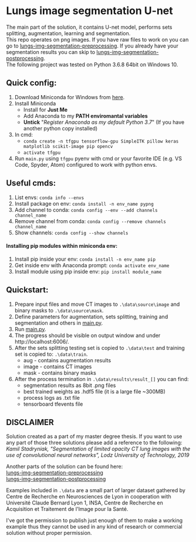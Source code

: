 # Lungs image segmentation U-net
The main part of the solution, it contains U-net model, performs sets splitting, augmentation, learning and segmentation. <br />
This repo operates on png images. If you have raw files to work on you can go to [lungs-img-segmentation-preprocessing](https://github.com/Stadzior/lungs-img-segmentation-preprocessing). If you already have your segmentation results you can skip to [lungs-img-segmentation-postprocessing](https://github.com/Stadzior/lungs-img-segmentation-postprocessing).<br />
The following project was tested on Python 3.6.8 64bit on Windows 10.

## Quick config:  
1. Download Miniconda for Windows from [here](https://repo.anaconda.com/miniconda/Miniconda3-latest-Windows-x86_64.exe).  
2. Install Miniconda  
   - Install for **Just Me**  
   - Add Anaconda to my **PATH enviromantal variables**   
   - **Untick** "*Register Anaconda as my default Python 3.7*" (If you have another python copy installed)     
3. In cmd: 
   - `conda create -n tfgpu tensorflow-gpu SimpleITK pillow keras matplotlib scikit-image pip opencv`  
   - `activate tfgpu`    
4. Run `main.py` using `tfgpu` pyenv with cmd or your favorite IDE (e.g. VS Code, Spyder, Atom) configured to work with python envs.

## Useful cmds:
1. List envs: `conda info --envs`
2. Install package on env: `conda install -n env_name pypng`
3. Add channel to conda: `conda config --env --add channels channel_name`
4. Remove channel from conda: `conda config --remove channels channel_name`
5. Show channels: `conda config --show channels`

#### Installing pip modules within miniconda env:
1. Install pip inside your env: `conda install -n env_name pip`
2. Get inside env with Anaconda prompt: `conda activate env_name`
3. Install module using pip inside env: `pip install module_name`

## Quickstart:
1. Prepare input files and move CT images to `.\data\source\image` and binary masks to `.\data\source\mask`.
2. Define parameters for augmentation, sets splitting, training and segmentation and others in [main.py](main.py).
3. Run [main.py](main.py).
4. The progress should be visible on output window and under http://localhost:6006/.
5. After the sets splitting testing set is copied to `.\data\test` and training set is copied to: `.\data\train`.
    - aug - contains augmentation results
    - image - contains CT images
    - mask - contains binary masks
6. After the process termination in `.\data\results\result_[]` you can find:
    - segmentation results as 8bit .png files
    - best trained weights as .hdf5 file (it is a large file ~300MB)
    - process logs as .txt file
    - tensorboard tfevents file
    

## DISCLAIMER
Solution created as a part of my master degree thesis. If you want to use any part of those three solutions please add a reference to the following:<br />
<i>Kamil Stadryniak, "Segmentation of limited opacity CT lung images with the use of convolutional neural networks", Lodz University of Technology, 2019</i><br />

Another parts of the solution can be found here:<br />
[lungs-img-segmentation-preprocessing](https://github.com/Stadzior/lungs-img-segmentation-preprocessing)<br />
[lungs-img-segmentation-postprocessing](https://github.com/Stadzior/lungs-img-segmentation-postprocessing)

Examples included in `.\data` are a small part of larger dataset gathered by Centre de Recherche en Neurosciences de Lyon in cooperation with Université Claude Bernard Lyon 1, INSA, Centre de Recherche en Acquisition et Traitement de l'Image pour la Santé.

I've got the permission to publish just enough of them to make a working example thus they cannot be used in any kind of research or commercial solution without proper permission.